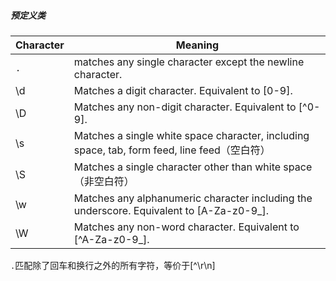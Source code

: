 ##### 预定义类

Character | Meaning
----------|--------
`.`|matches any single character except the newline character.
\d|Matches a digit character. Equivalent to [0-9].
\D|Matches any non-digit character. Equivalent to [^0-9].
\s|Matches a single white space character, including space, tab, form feed, line feed（空白符）
\S|Matches a single character other than white space（非空白符）
\w|Matches any alphanumeric character including the underscore. Equivalent to [A-Za-z0-9_].
\W|Matches any non-word character. Equivalent to [^A-Za-z0-9_].

`.`匹配除了回车和换行之外的所有字符，等价于[^\r\n]


